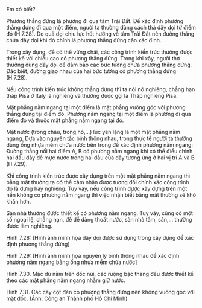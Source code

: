 Em có biết?

Phương thẳng đứng là phương đi qua tâm Trái Đất. Để xác định phương thẳng đứng đi qua một điểm, người ta thường dùng cách thả dây dọi từ điểm đó (H.7.28). Do quả dọi chịu lực hút hướng về tâm Trái Đất nên đường thẳng chứa dây dọi khi đó chính là phương thẳng đứng cần xác định.

Trong xây dựng, để có thể vững chãi, các công trình kiến trúc thường được thiết kế với chiều cao có phương thẳng đứng. Trong khi xây, người thợ thường dùng dây dọi để đảm bảo các bức tường chứa phương thẳng đứng. Đặc biệt, đường giao nhau của hai bức tường có phương thẳng đứng (H.7.28).

Nếu công trình kiến trúc không thẳng đứng thì ta nói nó nghiêng, chẳng hạn tháp Pisa ở Italy là nghiêng và thường được gọi là Tháp nghiêng Pisa.

Mặt phẳng nằm ngang tại một điểm là mặt phẳng vuông góc với phương thẳng đứng tại điểm đó. Phương nằm ngang tại một điểm là phương đi qua điểm đó và thuộc mặt phẳng nằm ngang tại đó.

Mặt nước (trong chậu, trong hồ,...) lúc yên lặng là một mặt phẳng nằm ngang. Dựa vào nguyên tắc bình thông nhau, trong thực tế người ta thường dùng ống nhựa mềm chứa nước bên trong để xác định phương nằm ngang: Đường thẳng nối hai điểm A, B có phương nằm ngang khi có thể điều chỉnh hai đầu dây để mực nước trong hai đầu của dây tương ứng ở hai vị trí A và B (H.7.29).

Khi công trình kiến trúc được xây dựng trên một mặt phẳng nằm ngang thì bằng mắt thường ta có thể cảm nhận được tương đối chính xác công trình đó là đứng hay nghiêng. Tuy vậy, nếu công trình được xây dựng trên một nền không có phương nằm ngang thì việc nhận biết bằng mắt thường sẽ khó khăn hơn.

Sàn nhà thường được thiết kế có phương nằm ngang. Tuy vậy, cũng có một số ngoại lệ, chẳng hạn, để dễ dàng thoát nước, sàn nhà tắm, sân,... thường được làm nghiêng.

Hình 7.28: [Hình ảnh minh họa dây dọi được sử dụng trong xây dựng để xác định phương thẳng đứng]

Hình 7.29: [Hình ảnh minh họa nguyên lý bình thông nhau để xác định phương nằm ngang bằng ống nhựa mềm chứa nước]

Hình 7.30. Mặc dù nằm trên dốc núi, các ruộng bậc thang đều được thiết kế theo các mặt phẳng nằm ngang nhằm giữ nước.

Hình 7.31. Các cây cột đèn có phương thẳng đứng nên không vuông góc với mặt đốc. (Ảnh: Công an Thành phố Hồ Chí Minh)